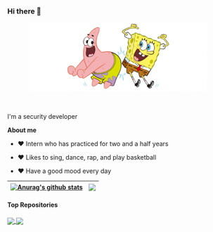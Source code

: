 ### Hi there 👋
<p align="center"><a href="https://github.com/youziyaoyao/youziyaoyao"><img width="80%" src="./assets/1.png" /></a></p>

<br />

I'm a security developer

**About me**

- ❤️ Intern who has practiced for two and a half years

- ❤️ Likes to sing, dance, rap, and play basketball

- ❤️ Have a good mood every day



| <a href="https://github.com/youziyaoyao/fscan"><img align="center" src="https://github-readme-stats.vercel.app/api?username=youziyaoyao&show_icons=true&include_all_commits=true&theme=buefy&hide_border=true" alt="Anurag's github stats" /></a> | <a href="https://github.com/youziyaoyao/fscan"><img align="center" src="https://github-readme-stats.vercel.app/api/top-langs/?username=youziyaoyao&layout=compact&theme=buefy&hide_border=true"/></a> |
| ------------- | ------------- |
#### Top Repositories


<a href="https://github.com/youziyaoyao/fscan">
  <img align="center" src="https://github-readme-stats.vercel.app/api/pin/?username=youziyaoyao&repo=fscan&theme=buefy" />
</a>
<a href="https://github.com/youziyaoyao/test">
  <img align="center" src="https://github-readme-stats.vercel.app/api/pin/?username=youziyaoyao&repo=test&theme=buefy" />
</a>

<br />
<br />
<!--
**youziyaoyao/youziyaoyao** is a ✨ _special_ ✨ repository because its `README.md` (this file) appears on your GitHub profile.

Here are some ideas to get you started:

- 🔭 I’m currently working on ...
- 🌱 I’m currently learning ...
- 👯 I’m looking to collaborate on ...
- 🤔 I’m looking for help with ...
- 💬 Ask me about ...
- 📫 How to reach me: ...
- 😄 Pronouns: ...
- ⚡ Fun fact: ...
-->
